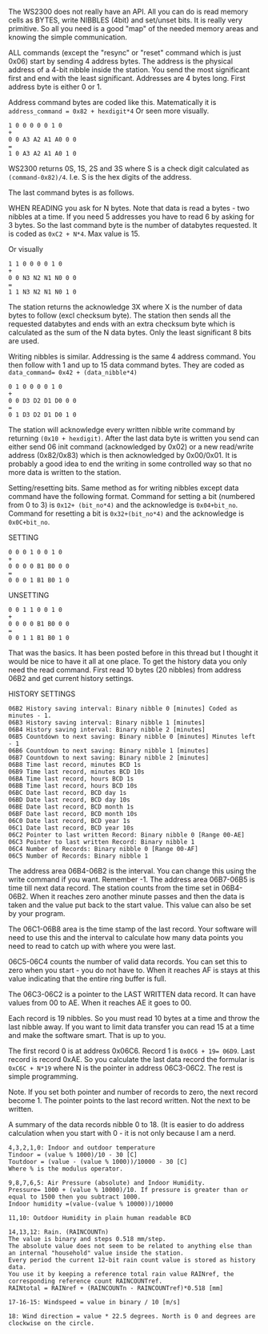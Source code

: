 The WS2300 does not really have an API. All you can do is read memory cells as
BYTES, write NIBBLES (4bit) and set/unset bits. It is really very primitive.
So all you need is a good "map" of the needed memory areas and knowing the
simple communication.

ALL commands (except the "resync" or "reset" command which is just 0x06) start
by sending 4 address bytes. The address is the physical address of a 4-bit
nibble inside the station. You send the most significant first and end with the
least significant. Addresses are 4 bytes long. First address byte is either 0 or
1.

Address command bytes are coded like this. Matematically it is ``address_command
= 0x82 + hexdigit*4`` Or seen more visually.

    1 0 0 0 0 0 1 0
    +
    0 0 A3 A2 A1 A0 0 0
    =
    1 0 A3 A2 A1 A0 1 0

WS2300 returns 0S, 1S, 2S and 3S where S is a check digit calculated as
``(command-0x82)/4``. I.e. S is the hex digits of the address.

The last command bytes is as follows.

WHEN READING you ask for N bytes. Note that data is read a bytes - two nibbles
at a time. If you need 5 addresses you have to read 6 by asking for 3 bytes. So
the last command byte is the number of databytes requested. It is coded as
``0xC2 + N*4``. Max value is 15.

Or visually

    1 1 0 0 0 0 1 0
    +
    0 0 N3 N2 N1 N0 0 0
    =
    1 1 N3 N2 N1 N0 1 0

The station returns the acknowledge 3X where X is the number of data bytes to
follow (excl checksum byte). The station then sends all the requested databytes
and ends with an extra checksum byte which is calculated as the sum of the N
data bytes. Only the least significant 8 bits are used.

Writing nibbles is similar. Addressing is the same 4 address command. You then
follow with 1 and up to 15 data command bytes. They are coded as ``data_command=
0x42 + (data_nibble*4)``

    0 1 0 0 0 0 1 0
    +
    0 0 D3 D2 D1 D0 0 0
    =
    0 1 D3 D2 D1 D0 1 0

The station will acknowledge every written nibble write command by returning
``(0x10 + hexdigit)``. After the last data byte is written you send can either
send 06 init command (acknowledged by 0x02) or a new read/write address
(0x82/0x83) which is then acknowledged by 0x00/0x01. It is probably a good idea
to end the writing in some controlled way so that no more data is written to the
station.

Setting/resetting bits. Same method as for writing nibbles except data command
have the following format. Command for setting a bit (numbered from 0 to 3) is
``0x12+ (bit_no*4)`` and the acknowledge is ``0x04+bit_no``. Command for
resetting a bit is ``0x32+(bit_no*4)`` and the acknowledge is ``0x0C+bit_no``.

SETTING

    0 0 0 1 0 0 1 0
    +
    0 0 0 0 B1 B0 0 0
    =
    0 0 0 1 B1 B0 1 0

UNSETTING

    0 0 1 1 0 0 1 0
    +
    0 0 0 0 B1 B0 0 0
    =
    0 0 1 1 B1 B0 1 0

That was the basics. It has been posted before in this thread but I thought it
would be nice to have it all at one place. To get the history data you only
need the read command. First read 10 bytes (20 nibbles) from address 06B2 and
get current history settings.

HISTORY SETTINGS

    06B2 History saving interval: Binary nibble 0 [minutes] Coded as minutes - 1.
    06B3 History saving interval: Binary nibble 1 [minutes]
    06B4 History saving interval: Binary nibble 2 [minutes]
    06B5 Countdown to next saving: Binary nibble 0 [minutes] Minutes left - 1
    06B6 Countdown to next saving: Binary nibble 1 [minutes]
    06B7 Countdown to next saving: Binary nibble 2 [minutes]
    06B8 Time last record, minutes BCD 1s
    06B9 Time last record, minutes BCD 10s
    06BA Time last record, hours BCD 1s
    06BB Time last record, hours BCD 10s
    06BC Date last record, BCD day 1s
    06BD Date last record, BCD day 10s
    06BE Date last record, BCD month 1s
    06BF Date last record, BCD month 10s
    06C0 Date last record, BCD year 1s
    06C1 Date last record, BCD year 10s
    06C2 Pointer to last written Record: Binary nibble 0 [Range 00-AE]
    06C3 Pointer to last written Record: Binary nibble 1
    06C4 Number of Records: Binary nibble 0 [Range 00-AF]
    06C5 Number of Records: Binary nibble 1

The address area 06B4-06B2 is the interval. You can change this using the write
command if you want. Remember -1. The address area 06B7-06B5 is time till next
data record. The station counts from the time set in 06B4-06B2. When it reaches
zero another minute passes and then the data is taken and the value put back to
the start value. This value can also be set by your program.

The 06C1-06B8 area is the time stamp of the last record. Your software will
need to use this and the interval to calculate how many data points you need to
read to catch up with where you were last.

06C5-06C4 counts the number of valid data records. You can set this to zero when
you start - you do not have to. When it reaches AF is stays at this value
indicating that the entire ring buffer is full.

The 06C3-06C2 is a pointer to the LAST WRITTEN data record. It can have values
from 00 to AE. When it reaches AE it goes to 00.

Each record is 19 nibbles. So you must read 10 bytes at a time and throw the
last nibble away. If you want to limit data transfer you can read 15 at a time
and make the software smart. That is up to you.

The first record 0 is at address 0x06C6. Record 1 is ``0x0C6 + 19= 06D9``. Last
record is record 0xAE. So you calculate the last data record the formular is
``0xC6C + N*19`` where N is the pointer in address 06C3-06C2.  The rest is simple
programming.

Note. If you set both pointer and number of records to zero, the next record
become 1. The pointer points to the last record written. Not the next to be
written.

A summary of the data records nibble 0 to 18. (It is easier to do address
calculation when you start with 0 - it is not only because I am a nerd.

```
4,3,2,1,0: Indoor and outdoor temperature
Tindoor = (value % 1000)/10 - 30 [C]
Toutdoor = (value - (value % 1000))/10000 - 30 [C]
Where % is the modulus operator.
```

```
9,8,7,6,5: Air Pressure (absolute) and Indoor Humidity.
Pressure= 1000 + (value % 10000)/10. If pressure is greater than or equal to 1500 then you subtract 1000.
Indoor humidity =(value-(value % 10000))/10000
```

```
11,10: Outdoor Humidity in plain human readable BCD
```

```
14,13,12: Rain. (RAINCOUNTn)
The value is binary and steps 0.518 mm/step.
The absolute value does not seem to be related to anything else than an internal "household" value inside the station.
Every period the current 12-bit rain count value is stored as history data.
You use it by keeping a reference total rain value RAINref, the corresponding reference count RAINCOUNTref.
RAINtotal = RAINref + (RAINCOUNTn - RAINCOUNTref)*0.518 [mm]
```

```
17-16-15: Windspeed = value in binary / 10 [m/s]
```

```
18: Wind direction = value * 22.5 degrees. North is 0 and degrees are clockwise on the circle.

```
